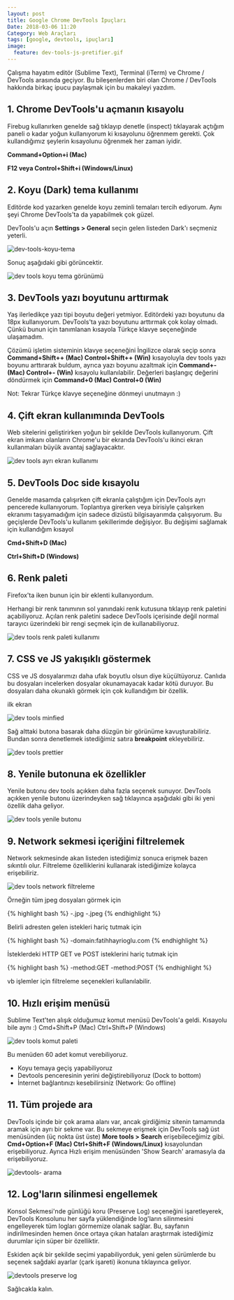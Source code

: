 ```yaml
---
layout: post
title: Google Chrome DevTools İpuçları
Date: 2018-03-06 11:20
Category: Web Araçları
tags: [google, devtools, ipuçları]
image:
  feature: dev-tools-js-pretifier.gif
---
```


Çalışma hayatım editör (Sublime Text), Terminal (iTerm) ve Chrome / DevTools arasında geçiyor. Bu bileşenlerden biri olan Chrome / DevTools hakkında birkaç ipucu paylaşmak için bu makaleyi yazdım.

## 1. Chrome DevTools'u açmanın kısayolu

Firebug kullanırken genelde sağ tıklayıp denetle (inspect) tıklayarak açtığım paneli o kadar yoğun kullanıyorum ki kısayolunu öğrenmem gerekti. Çok kullandığımız şeylerin kısayolunu öğrenmek her zaman iyidir. 

**Command+Option+i (Mac)** 

**F12 veya Control+Shift+i (Windows/Linux)**

## 2. Koyu (Dark) tema kullanımı

Editörde kod yazarken genelde koyu zeminli temaları tercih ediyorum. Aynı şeyi Chrome DevTools'ta da yapabilmek çok güzel.

DevTools'u açın **Settings > General** seçin gelen listeden Dark'ı seçmeniz yeterli.

![dev-tools-koyu-tema](/images/dev-tools-koyu-tema.gif)

Sonuç aşağıdaki gibi görüncektir.

![dev tools koyu tema görünümü](/images/dev-tools-koyu-tema-gorunum.gif)

## 3. DevTools yazı boyutunu arttırmak

Yaş ilerledikçe yazı tipi boyutu değeri yetmiyor. Editördeki yazı boyutunu da 18px kullanıyorum. DevTools'ta yazı boyutunu arttırmak çok kolay olmadı. Çünkü bunun için tanımlanan kısayola Türkçe klavye seçeneğinde ulaşamadım. 

Çözümü işletim sisteminin klavye seçeneğini İngilizce olarak seçip sonra **Command+Shift++ (Mac) Control+Shift++ (Win)** kısayoluyla dev tools yazı boyunu arttırarak buldum, ayrıca yazı boyunu azaltmak için  **Command+- (Mac) Control+- (Win)** kısayolu kullanılabilir. Değerleri başlangıç değerini döndürmek için **Command+0 (Mac) Control+0 (Win)**

Not: Tekrar Türkçe klavye seçeneğine dönmeyi unutmayın :)

## 4. Çift ekran kullanımında DevTools

Web sitelerini geliştirirken yoğun bir şekilde DevTools kullanıyorum. Çift ekran imkanı olanların Chrome'u bir ekranda DevTools'u ikinci ekran kullanmaları büyük avantaj sağlayacaktır.

![dev tools ayrı ekran kullanımı](/images/dev-tools-ayri-ekran.gif)

## 5. DevTools Doc side kısayolu

Genelde masamda çalışırken çift ekranla çalıştığım için DevTools ayrı pencerede kullanıyorum. Toplantıya girerken veya birisiyle çalışırken ekranımı taşıyamadığım için sadece dizüstü bilgisayarımda çalışıyorum. Bu geçişlerde DevTools'u kullanım şekillerimde değişiyor. Bu değişimi sağlamak için kullandığım kısayol

**Cmd+Shift+D (Mac)** 

**Ctrl+Shift+D (Windows)**

## 6. Renk paleti

Firefox'ta iken bunun için bir eklenti kullanıyordum.

Herhangi bir renk tanımının sol yanındaki renk kutusuna tıklayıp renk paletini açabiliyoruz. Açılan renk paletini sadece DevTools içerisinde değil normal tarayıcı üzerindeki bir rengi seçmek için de kullanabiliyoruz.

![dev tools renk paleti kullanımı](/images/cev-tools-renk-paleti.gif)

## 7. CSS ve JS yakışıklı göstermek

CSS ve JS dosyalarımızı daha ufak boyutlu olsun diye küçültüyoruz. Canlıda bu dosyaları incelerken dosyalar okunamayacak kadar kötü duruyor. Bu dosyaları daha okunaklı görmek için çok kullandığım bir özellik.

ilk ekran 

![dev tools minfied](/images/dev-tools-js-min.gif)

Sağ alttaki butona basarak daha düzgün bir görünüme kavuşturabiliriz. Bundan sonra denetlemek istediğimiz satıra **breakpoint** ekleyebiliriz. 

![dev tools prettier](/images/dev-tools-js-pretifier.gif)

## 8. Yenile butonuna ek özellikler

Yenile butonu dev tools açıkken daha fazla seçenek sunuyor. DevTools açıkken yenile butonu üzerindeyken sağ tıklayınca aşağıdaki gibi iki yeni özellik daha geliyor.

![dev tools yenile butonu](/images/dev-tools-yenile-ek-ozellik.gif)

## 9. Network sekmesi içeriğini filtrelemek

Network sekmesinde akan listeden istediğimiz sonuca erişmek bazen sıkıntılı olur. Filtreleme özelliklerini kullanarak istediğimize kolayca erişebiliriz.

![dev tools network filtreleme](/images/dev-tools-network-filtreleme.gif)

Örneğin tüm jpeg dosyaları görmek için

{% highlight bash %}
-.jpg -.jpeg
{% endhighlight %}
	
Belirli adresten gelen istekleri hariç tutmak için

{% highlight bash %}
-domain:fatihhayrioglu.com
{% endhighlight %}
	
İsteklerdeki HTTP GET ve POST isteklerini hariç tutmak için

{% highlight bash %}
-method:GET -method:POST
{% endhighlight %}
	
vb işlemler için filtreleme seçenekleri kullanılabilir.

## 10. Hızlı erişim menüsü

Sublime Text'ten alışık olduğumuz komut menüsü DevTools'a geldi. Kısayolu bile aynı :)  Cmd+Shift+P  (Mac) Ctrl+Shift+P (Windows)

![dev tools komut paleti](/images/dev-tools-komut-paleti.gif)

Bu menüden 60 adet komut verebiliyoruz. 

 - Koyu temaya geçiş yapabiliyoruz
 - Devtools penceresinin yerini değiştirebiliyoruz (Dock to bottom)
 - İnternet bağlantınızı kesebilirsiniz (Network: Go offline)

## 11. Tüm projede ara

DevTools içinde bir çok arama alanı var, ancak girdiğimiz sitenin tamamında aramak için ayrı bir sekme var. Bu sekmeye erişmek için DevTools sağ üst menüsünden (üç nokta üst üste) **More tools > Search** erişebileceğimiz gibi. **Cmd+Option+F (Mac) Ctrl+Shift+F (Windows/Linux)** kısayolundan erişebiliyoruz. Ayrıca Hızlı erişim menüsünden 'Show Search' aramasıyla da erişebiliyoruz.

![devtools- arama](/images/devtools-arama.gif)

## 12. Log'ların silinmesi engellemek

Konsol Sekmesi'nde günlüğü koru (Preserve Log) seçeneğini işaretleyerek, DevTools Konsolunu her sayfa yüklendiğinde log'ların silinmesini engelleyerek tüm logları görmemize olanak sağlar. Bu, sayfanın indirilmesinden hemen önce ortaya çıkan hataları araştırmak istediğimiz durumlar için süper bir özelliktir.

Eskiden açık bir şekilde seçimi yapabiliyorduk, yeni gelen sürümlerde bu seçenek sağdaki ayarlar (çark işareti) ikonuna tıklayınca geliyor.

![devtools preserve log](/images/devtools-preserve-log.gif)

Sağlıcakla kalın.